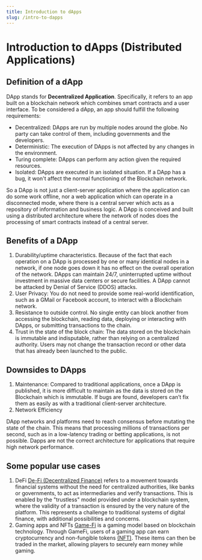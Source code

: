 ```yaml
---
title: Introduction to dApps
slug: /intro-to-dapps
---
```


# Introduction to dApps (Distributed Applications)

## Definition of a dApp

DApp stands for **Decentralized Application**. Specifically, it refers to an app built on a blockchain network which combines smart contracts and a user interface.
To be considered a dApp, an app should fulfill the following requirements:

- Decentralized: DApps are run by multiple nodes around the globe. No party can take control of them, including governments and the developers.
- Deterministic: The execution of DApps is not affected by any changes in the environment.
- Turing complete: DApps can perform any action given the required resources.
- Isolated: DApps are executed in an isolated situation. If a DApp has a bug, it won't affect the normal functioning of the Blockchain network.

So a DApp is not just a client-server application where the application can do some work offline, nor a web application which can operate in a disconnected mode, where there is a central server which acts as a repository of information and business logic. A DApp is conceived and built using a distributed architecture where the network of nodes does the processing of smart contracts instead of a central server.

## Benefits of a DApp

1. Durability/uptime characteristics. Because of the fact that each operation on a DApp is processed by one or many identical nodes in a network, if one node goes down it has no effect on the overall operation of the network. DApps can maintain 24/7, uninterrupted uptime without investment in massive data centers or secure facilities. A DApp cannot be attacked by Denial of Service (DDOS) attacks.
2. User Privacy: You do not need to provide some real-world identification, such as a GMail or Facebook account, to interact with a Blockchain network.
3. Resistance to outside control. No single entity can block another from accessing the blockchain, reading data, deploying or interacting with DApps, or submitting transactions to the chain.
4. Trust in the state of the block chain: The data stored on the blockchain is immutable and indisputable, rather than relying on a centralized authority. Users may not change the transaction record or other data that has already been launched to the public.


## Downsides to DApps

1. Maintenance: Compared to traditional applications, once a DApp is published, it is more difficult to maintain as the data is stored on the Blockchain which is immutable. If bugs are found, developers can’t fix them as easily as with a traditional client-server architecture.
2. Network Efficiency

DApp networks and platforms need to reach consensus before mutating the state of the chain. This means that processing millions of transactions per second, such as in a low-latency trading or betting applications, is not possible. Dapps are not the correct architecture for applications that require high network performance.

## Some popular use cases

1. DeFi
[De-Fi (Decentralized Finance)](https://www.investopedia.com/decentralized-finance-defi-5113835) refers to a movement towards financial systems without the need for centralized authorities, like banks or governments, to act as intermediaries and verify transactions. This is enabled by the "trustless" model provided under a blockchain system, where the validity of a transaction is ensured by the very nature of the platform. This represents a challenge to traditional systems of digital finance, with additional possibilities and concerns.
2. Gaming apps and NFTs
  [Game-Fi](https://gamefi.org/) is a gaming model based on blockchain technology. Through GameFi, users of a gaming app can earn cryptocurrency and non-fungible tokens [(NFT)](/concepts/glossary/N/#non-fungible-token). These items can then be traded in the market, allowing players to securely earn money while gaming.
